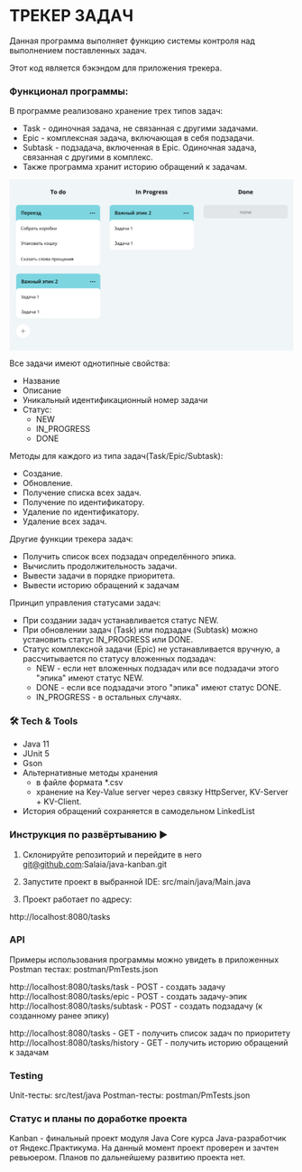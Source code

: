 # ТРЕКЕР ЗАДАЧ

Данная программа выполняет функцию системы контроля над выполнением поставленных задач.

Этот код является бэкэндом для приложения трекера.

### Функционал программы:

В программе реализовано хранение трех типов задач:

* Task - одиночная задача, не связанная с другими задачами.
* Epic - комплексная задача, включающая в себя подзадачи.
* Subtask - подзадача, включенная в Epic. Одиночная задача, связанная с другими в комплекс.
* Также программа хранит историю обращений к задачам.

<img src="assets/Kanban.png" align="center"></img> 

Все задачи имеют однотипные свойства:

* Название
* Описание
* Уникальный идентификационный номер задачи
* Статус:
    * NEW
    * IN_PROGRESS
    * DONE

Методы для каждого из типа задач(Task/Epic/Subtask):

* Создание.
* Обновление.
* Получение списка всех задач.
* Получение по идентификатору.
* Удаление по идентификатору.
* Удаление всех задач.

Другие функции трекера задач:

* Получить список всех подзадач определённого эпика.
* Вычислить продолжительность задачи.
* Вывести задачи в порядке приоритета.
* Вывести историю обращений к задачам

Принцип управления статусами задач:

* При создании задач устанавливается статус NEW.
* При обновлении задач (Task) или подзадач (Subtask) можно установить статус IN_PROGRESS или DONE.
* Статус комплексной задачи (Epic) не устанавливается вручную, а рассчитывается по статусу вложенных подзадач:
  * NEW - если нет вложенных подзадач или все подзадачи этого "эпика" имеют статус NEW.
  * DONE - если все подзадачи этого "эпика" имеют статус DONE.
  * IN_PROGRESS - в остальных случаях.

### 🛠 Tech & Tools 

* Java 11
* JUnit 5
* Gson
* Альтернативные методы хранения
   * в файле формата *.csv
   * хранение на Key-Value server через связку HttpServer, KV-Server + KV-Client.
* История обращений сохраняется в самодельном LinkedList 

### Инструкция по развёртыванию ▶️

1) Склонируйте репозиторий и перейдите в него
   git@github.com:Salaia/java-kanban.git

2) Запустите проект в выбранной IDE: src/main/java/Main.java

3) Проект работает по адресу:

http://localhost:8080/tasks

### API

Примеры использования программы можно увидеть в приложенных Postman тестах: postman/PmTests.json

http://localhost:8080/tasks/task - POST - создать задачу
http://localhost:8080/tasks/epic - POST - создать задачу-эпик
http://localhost:8080/tasks/subtask - POST - создать подзадачу (к созданному ранее эпику)

http://localhost:8080/tasks - GET - получить список задач по приоритету
http://localhost:8080/tasks/history - GET - получить историю обращений к задачам

### Testing

Unit-тесты: src/test/java
Postman-тесты: postman/PmTests.json

### Статус и планы по доработке проекта 

Kanban - финальный проект модуля Java Core курса Java-разработчик от Яндекс.Практикума. На данный момент проект проверен и зачтен ревьюером. Планов по дальнейшему развитию проекта нет.
